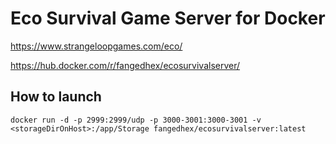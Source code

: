 # Eco Survival Game Server for Docker

https://www.strangeloopgames.com/eco/

https://hub.docker.com/r/fangedhex/ecosurvivalserver/

## How to launch

```
docker run -d -p 2999:2999/udp -p 3000-3001:3000-3001 -v <storageDirOnHost>:/app/Storage fangedhex/ecosurvivalserver:latest
```

